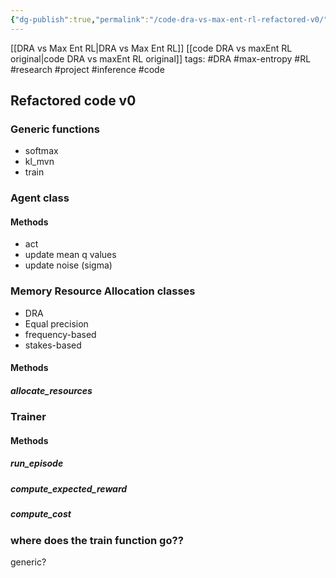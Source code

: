 ```yaml
---
{"dg-publish":true,"permalink":"/code-dra-vs-max-ent-rl-refactored-v0/","created":"","updated":""}
---
```


[[DRA vs Max Ent RL\|DRA vs Max Ent RL]] [[code DRA vs maxEnt RL original\|code DRA vs maxEnt RL original]]
tags: #DRA #max-entropy #RL #research #project #inference #code


## Refactored code v0
### Generic functions
- softmax
- kl_mvn
- train

### Agent class
#### Methods
- act
- update mean q values
- update noise (sigma)

### Memory Resource Allocation classes
- DRA
- Equal precision
- frequency-based
- stakes-based

#### Methods
##### allocate_resources

### Trainer
#### Methods
##### run_episode
##### compute_expected_reward
##### compute_cost

### where does the train function go??
generic?